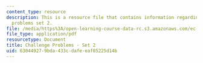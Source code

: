 ```yaml
---
content_type: resource
description: This is a resource file that contains information regarding challenge
  problems set 2.
file: /media/https%3A/open-learning-course-data-rc.s3.amazonaws.com/ec-s01-internet-technology-in-local-and-global-communities-spring-2005-summer-2005/630449279bda433cdafeeaf85225d14b_MITEC_S01S05_chal_prob2.pdf
file_type: application/pdf
resourcetype: Document
title: Challenge Problems - Set 2
uid: 63044927-9bda-433c-dafe-eaf85225d14b
---
```

